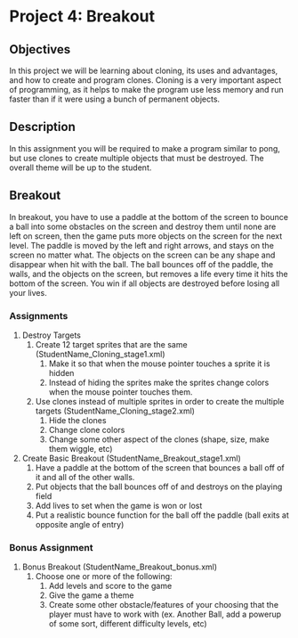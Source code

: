 # Project 4: Breakout

## Objectives
In this project we will be learning about cloning, its uses and advantages, and how to create and program clones. Cloning is a very important aspect of programming, as it helps to make the program use less memory and run  faster than if it were using a bunch of permanent objects.

## Description
In this assignment you will be required to make a program similar to pong, but use clones to create multiple objects that must be destroyed. The overall theme will be up to the student.

## Breakout
In breakout, you have to use a paddle at the bottom of the screen to bounce a ball into some obstacles on the screen and destroy them until none are left on screen, then the game puts more objects on the screen for the next level. The paddle is moved by the left and right arrows, and stays on the screen no matter what. The objects on the screen can be any shape and disappear when hit with the ball. The ball bounces off of the paddle, the walls, and the objects on the screen, but removes a life every time it hits the bottom of the screen. You win if all objects are destroyed before losing all your lives. 

### Assignments
1. Destroy Targets 
   1. Create 12 target sprites that are the same (StudentName_Cloning_stage1.xml)
      1. Make it so that when the mouse pointer touches a sprite it is hidden 
      1. Instead of hiding the sprites make the sprites change colors when the mouse pointer touches them.  
   1. Use clones instead of multiple sprites in order to create the multiple targets (StudentName_Cloning_stage2.xml)
      1. Hide the clones
      1. Change clone colors
      1. Change some other aspect of the clones (shape, size, make them wiggle, etc)  
1. Create Basic Breakout  (StudentName_Breakout_stage1.xml)
   1. Have a paddle at the bottom of the screen that bounces a ball off of it and all of the other walls.
   1. Put objects that the ball bounces off of and destroys on the playing field
   1. Add lives to set when the game is won or lost 
   1. Put a realistic bounce function for the ball off the paddle (ball exits at opposite angle of entry)
### Bonus Assignment
1. Bonus Breakout (StudentName_Breakout_bonus.xml)
   1. Choose one or more of the following:
      1. Add levels and score to the game
      1. Give the game a theme
      1. Create some other obstacle/features of your choosing that the player must have to work with (ex. Another Ball, add a powerup of some sort, different difficulty levels, etc)
